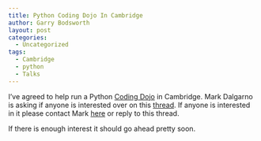 ```yaml
---
title: Python Coding Dojo In Cambridge
author: Garry Bodsworth
layout: post
categories:
  - Uncategorized
tags:
  - Cambridge
  - python
  - Talks
---
```

I&#8217;ve agreed to help run a Python [Coding Dojo][1] in Cambridge. Mark Dalgarno is asking if anyone is interested over on this [thread][2]. If anyone is interested in it please contact Mark [here][3] or reply to this thread.

If there is enough interest it should go ahead pretty soon.

 [1]: http://www.codingdojo.org/
 [2]: http://blog.software-acumen.com/2009/01/09/python-coding-dojo-in-cambridge/
 [3]: http://www.software-acumen.com/contact-us/